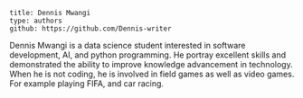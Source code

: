 ```
title: Dennis Mwangi
type: authors
github: https://github.com/Dennis-writer

```
Dennis Mwangi is a data science student interested in software development, AI, and python programming. He portray excellent skills and demonstrated the ability to improve knowledge advancement in technology. When he is not coding, he is involved in field games as well as video games. For example playing FIFA, and car racing.
